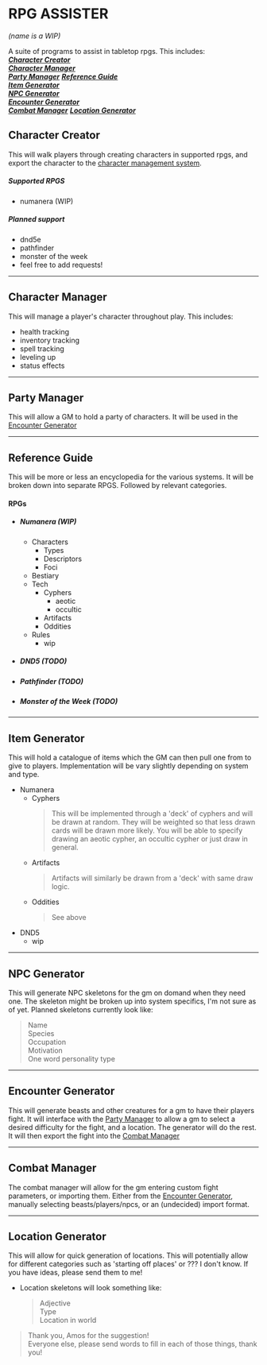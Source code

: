 # RPG ASSISTER
*(name is a WIP)*

A suite of programs to assist in tabletop rpgs. This includes:  
[***Character Creator***](#character-creator)  
[***Character Manager***](#character-manager)  
[***Party Manager***](#party-manager)
[***Reference Guide***](#reference-guide)  
[***Item Generator***](#item-generator)  
[***NPC Generator***](#npc-generator)  
[***Encounter Generator***](#encounter-generator)  
[***Combat Manager***](#combat-manager)
[***Location Generator***](#location-generator)

## Character Creator
This will walk players through creating characters in supported rpgs, and export the character to the [character
management system](#character-manager).
##### Supported RPGS   
- numanera (WIP)
##### Planned support
- dnd5e
- pathfinder
- monster of the week
- feel free to add requests!
___
## Character Manager
This will manage a player's character throughout play. This includes:
- health tracking
- inventory tracking
- spell tracking
- leveling up
- status effects
___
## Party Manager  
This will allow a GM to hold a party of characters. It will be used in the [Encounter Generator](#encounter-generator)
___
## Reference Guide  
This will be more or less an encyclopedia for the various systems. It will be broken down into separate RPGS. Followed 
by relevant categories.
#### RPGs
- ##### Numanera (WIP)
  - Characters
    - Types
    - Descriptors
    - Foci
  - Bestiary
  - Tech
    - Cyphers
      - aeotic
      - occultic
    - Artifacts
    - Oddities
  - Rules
    - wip
- ##### DND5 (TODO)
- ##### Pathfinder (TODO)
- ##### Monster of the Week (TODO)
___
## Item Generator
This will hold a catalogue of items which the GM can then pull one from to give to players. Implementation will be 
vary slightly depending on system and type. 
- Numanera
  - Cyphers  
    > This will be implemented through a 'deck' of cyphers and will be drawn at random. They will be weighted so that 
    less drawn cards will be drawn more likely. You will be able to specify drawing an aeotic cypher, an occultic cypher 
    or just draw in general.
  - Artifacts
    > Artifacts will similarly be drawn from a 'deck' with same draw logic. 
  - Oddities
    > See above
- DND5
  - wip
___
## NPC Generator
This will generate NPC skeletons for the gm on domand when they need one. 
The skeleton might be broken up into system specifics, I'm not sure as of yet. Planned skeletons currently look like:
> Name  
Species  
Occupation  
Motivation  
One word personality type  
___
## Encounter Generator
This will generate beasts and other creatures for a gm to have their players fight. It will interface with the 
[Party Manager](#party-manager) to allow a gm to select a desired difficulty for the fight, and a location. The 
generator will do the rest. It will then export the fight into the [Combat Manager](#combat-manager)
___
## Combat Manager
The combat manager will allow for the gm entering custom fight parameters, or importing them. Either from the 
[Encounter Generator](#encounter-generator), manually selecting beasts/players/npcs, or an (undecided) import format.
___
## Location Generator
This will allow for quick generation of locations. This will potentially allow for different categories such as 
'starting off places' or ??? I don't know. If you have ideas, please send them to me!
- Location skeletons will look something like:
  > Adjective  
  Type  
  Location in world
 > Thank you, Amos for the suggestion!  
 Everyone else, please send words to fill in each of those things, thank you!

